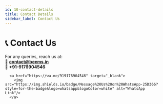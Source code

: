 ```yaml
---
id: 10-contact-details
title: Contact Details
sidebar_label: Contact Us
---
```


# 📞 Contact Us

For any queries, reach us at:  
📧 **contact@beems.in**  
📱 **+91-9176904546**  

      <a href="https://wa.me/919176904546" target="_blank">
        <img src="https://img.shields.io/badge/Message%20Us%20on%20WhatsApp-25D366?style=for-the-badge&logo=whatsapp&logoColor=white" alt="WhatsApp Link"/>
      </a>
